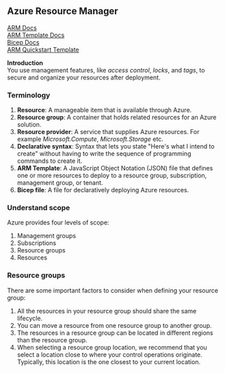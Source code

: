 ## Azure Resource Manager  
[ARM Docs](https://learn.microsoft.com/en-us/azure/azure-resource-manager/management/overview)  
[ARM Template Docs](https://learn.microsoft.com/en-us/azure/azure-resource-manager/templates/overview)  
[Bicep Docs](https://learn.microsoft.com/en-us/azure/azure-resource-manager/bicep/overview?tabs=bicep)  
[ARM Quickstart Template](https://github.com/Azure/azure-quickstart-templates)   

__Introduction__  
You use management features, like _access control_, _locks_, and _tags_, to secure and organize your resources after deployment.  

### Terminology
1. __Resource__:  A manageable item that is available through Azure.
2. __Resource group__: A container that holds related resources for an Azure solution.
3. __Resource provider__: A service that supplies Azure resources. For example _Microsoft.Compute_, _Microsoft.Storage_ etc.
4. __Declarative syntax__: Syntax that lets you state "Here's what I intend to create" without having to write the sequence of programming commands to create it.
5. __ARM Template__: A JavaScript Object Notation (JSON) file that defines one or more resources to deploy to a resource group, subscription, management group, or tenant.
6. __Bicep file__: A file for declaratively deploying Azure resources.   

### Understand scope
Azure provides four levels of scope:  
1. Management groups
2. Subscriptions
3. Resource groups
4. Resources

### Resource groups
There are some important factors to consider when defining your resource group:
1. All the resources in your resource group should share the same lifecycle.
2. You can move a resource from one resource group to another group.
3. The resources in a resource group can be located in different regions than the resource group.  
4.  When selecting a resource group location, we recommend that you select a location close to where your control operations originate. Typically, this location is the one closest to your current location.
